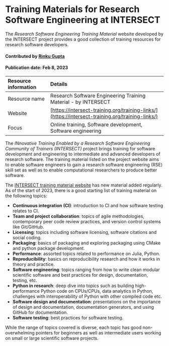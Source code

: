 # Training Materials for Research Software Engineering at INTERSECT
<!--deck text start-->
The *Research Software Engineering Training Material* website developed by the INTERSECT project provides a good collection of training resources for research software developers.
<!--deck text end-->

#### Contributed by [Rinku Gupta](http://github.com/rinkug "Rinku Gupta")
#### Publication date: Feb 8, 2023 

Resource information | Details 
:--- | :--- 
Resource name | Research Software Engineering Training Material - by INTERSECT
Website | [https://intersect-training.org/training-links/](https://intersect-training.org/training-links/)
Focus | Online training, Software development, Software engineering

The *INnovative Training Enabled by a Research Software Engineering Community of Trainers (INTERSECT)* project brings training for software development and engineering to intermediate and advanced developers of research software. The training material listed on the project website aims to enable software engineers to gain a research software engineering (RSE) skill set as well as to enable computational researchers to produce better software.

The [INTERSECT training material website](https://intersect-training.org/training-links/) has new material added regularly. As of the start of 2023, there is a good starting list of training material on the following topics:

* **Continuous integration (CI)**: introduction to CI and how software testing relates to CI.  
* **Team and project collaboration**: topics of agile methodologies, contemporary peer code review practices, and version control systems like Git/GitHub.
* **Licensing**: topics including software licensing, software citations and social coding.
* **Packaging**: basics of packaging and exploring packaging using CMake and python package development.
* **Performance**: assorted topics related to performance on Julia, Python.
* **Reproducibility**: basics on reproducibility research and how it works in theory and practice.
* **Software engineering**: topics ranging from how to write clean modular scientific software and best practices for design, documentation, testing, etc.
* **Python in research**: deep dive into topics such as building high-performance Python code on CPUs/CPUs, data analytics in Python, challenges with interoperability of Python with other compiled code etc.
* **Software design and documentation**: presentations on the importance of design and documentation, documentation generators, and using GitHub for documentation.
* **Software testing**: best practices for software testing.

While the range of topics covered is diverse, each topic has good non-overwhelming pointers for beginners as well as intermediate users working on small or large scientific software projects.


<!---
Publish: yes
Pinned: no
Topics: Online learning, Research Software Engineers, Software Engineering
RSS update: 2023-02-08
--->

